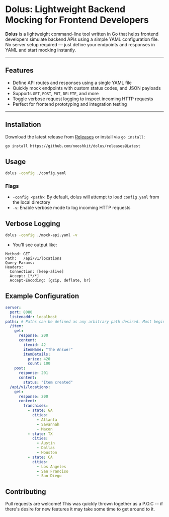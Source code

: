 # Dolus: Lightweight Backend Mocking for Frontend Developers

**Dolus** is a lightweight command-line tool written in Go that helps frontend developers simulate backend APIs using a simple YAML configuration file. No server setup required — just define your endpoints and responses in YAML and start mocking instantly.

---

## Features

- Define API routes and responses using a single YAML file
- Quickly mock endpoints with custom status codes, and JSON payloads
- Supports `GET`, `POST`, `PUT`, `DELETE`, and more
- Toggle verbose request logging to inspect incoming HTTP requests
- Perfect for frontend prototyping and integration testing

---

## Installation

Download the latest release from [Releases](https://https://github.com/nooshkit/dolus/releases) or install via `go install`:

```bash
go install https://github.com/nooshkit/dolus/releases@Latest
```

## Usage
```bash
dolus -config ./config.yaml
```
### Flags
- `-config <path>`: By default, dolus will attempt to load `config.yaml` from the local directory
- `-v`: Enable verbose mode to log incoming HTTP requests

## Verbose Logging
```bash
dolus -config ./mock-api.yaml -v
```
- You'll see output like:
```
Method: GET
Path:   /api/v1/locations
Query Params:
Headers:
  Connection: [keep-alive]
  Accept: [*/*]
  Accept-Encoding: [gzip, deflate, br]
```

## Example Configuration
```yaml
server:
  port: 8080
  listenaddr: localhost
paths: # Paths can be defined as any arbitrary path desired. Must begin with '/'
  /item:
    get:
      response: 200
      content:
        itemid: 42
        itemName: "The Answer"
        itemDetails:
          price: 420
          count: 100
    post:
      response: 201
      content:
        status: "Item created"
  /api/v1/locations:
    get:
      response: 200
      content:
        franchises:
          - state: GA
            cities:
              - Atlanta
              - Savannah
              - Macon
          - state: TX
            cities:
              - Austin
              - Dallas
              - Houston
          - state: CA
            cities:
              - Los Angeles
              - San Franciso
              - San Diego
```

## Contributing

Pull requests are welcome! This was quickly thrown together as a P.O.C -- if there's desire for new features it may take some time to get around to it.
